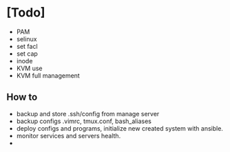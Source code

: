 # [Todo]

* PAM
* selinux
* set facl
* set cap
* inode
* KVM use
* KVM full management

## How to
* backup and store .ssh/config from manage server
* backup configs .vimrc, tmux.conf, bash_aliases
* deploy configs and programs, initialize new created system with ansible.
* monitor services and servers health.
* 
